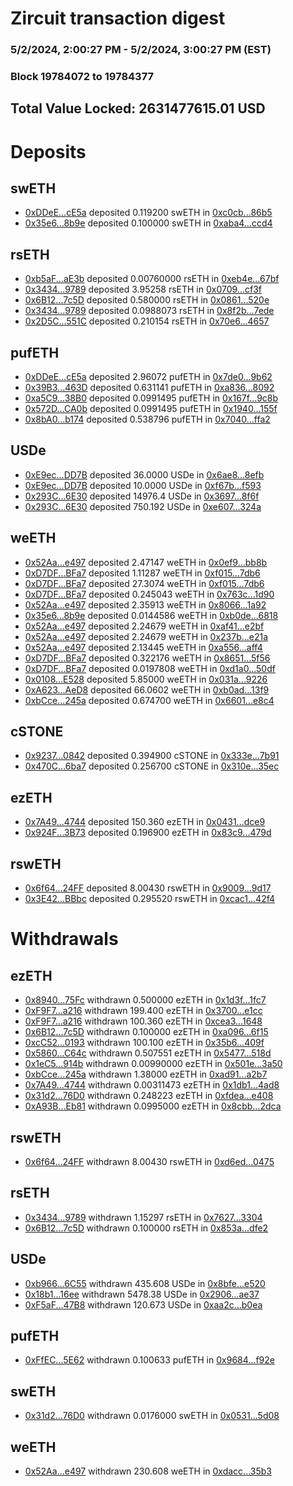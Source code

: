 # Zircuit transaction digest
### 5/2/2024, 2:00:27 PM - 5/2/2024, 3:00:27 PM (EST)
### Block 19784072 to 19784377

## Total Value Locked: 2631477615.01 USD

# Deposits
## swETH
- [0xDDeE...cE5a](https://etherscan.io/address/0xDDeECc4E52E83822fc1213dD2e03c0907fA3cE5a) deposited 0.119200 swETH in [0xc0cb...86b5](https://etherscan.io/tx/0xDDeECc4E52E83822fc1213dD2e03c0907fA3cE5a)
- [0x35e6...8b9e](https://etherscan.io/address/0x35e66f648E34617966296CACD6eb3114b74b8b9e) deposited 0.100000 swETH in [0xaba4...ccd4](https://etherscan.io/tx/0x35e66f648E34617966296CACD6eb3114b74b8b9e)
## rsETH
- [0xb5aF...aE3b](https://etherscan.io/address/0xb5aF4BCb676bEBF087a4143b33AF289d1cf7aE3b) deposited 0.00760000 rsETH in [0xeb4e...67bf](https://etherscan.io/tx/0xb5aF4BCb676bEBF087a4143b33AF289d1cf7aE3b)
- [0x3434...9789](https://etherscan.io/address/0x34349c5569e7B846c3558961552D2202760A9789) deposited 3.95258 rsETH in [0x0709...cf3f](https://etherscan.io/tx/0x34349c5569e7B846c3558961552D2202760A9789)
- [0x6B12...7c5D](https://etherscan.io/address/0x6B129511C04851db1C493d2d72Cffc4cf5F67c5D) deposited 0.580000 rsETH in [0x0861...520e](https://etherscan.io/tx/0x6B129511C04851db1C493d2d72Cffc4cf5F67c5D)
- [0x3434...9789](https://etherscan.io/address/0x34349c5569e7B846c3558961552D2202760A9789) deposited 0.0988073 rsETH in [0x8f2b...7ede](https://etherscan.io/tx/0x34349c5569e7B846c3558961552D2202760A9789)
- [0x2D5C...551C](https://etherscan.io/address/0x2D5C368498aC48dBdAd3A51a24AEa111DFAf551C) deposited 0.210154 rsETH in [0x70e6...4657](https://etherscan.io/tx/0x2D5C368498aC48dBdAd3A51a24AEa111DFAf551C)
## pufETH
- [0xDDeE...cE5a](https://etherscan.io/address/0xDDeECc4E52E83822fc1213dD2e03c0907fA3cE5a) deposited 2.96072 pufETH in [0x7de0...9b62](https://etherscan.io/tx/0xDDeECc4E52E83822fc1213dD2e03c0907fA3cE5a)
- [0x39B3...463D](https://etherscan.io/address/0x39B330A6b37f2daB026AEa4b33e256305655463D) deposited 0.631141 pufETH in [0xa836...8092](https://etherscan.io/tx/0x39B330A6b37f2daB026AEa4b33e256305655463D)
- [0xa5C9...38B0](https://etherscan.io/address/0xa5C9631c1e1987d00806a88359Bab85655cd38B0) deposited 0.0991495 pufETH in [0x167f...9c8b](https://etherscan.io/tx/0xa5C9631c1e1987d00806a88359Bab85655cd38B0)
- [0x572D...CA0b](https://etherscan.io/address/0x572D436ad3dA00eFDC7d4a38548547581090CA0b) deposited 0.0991495 pufETH in [0x1940...155f](https://etherscan.io/tx/0x572D436ad3dA00eFDC7d4a38548547581090CA0b)
- [0x8bA0...b174](https://etherscan.io/address/0x8bA0CCbaB057a68C5D6DC47Ca16B36242415b174) deposited 0.538796 pufETH in [0x7040...ffa2](https://etherscan.io/tx/0x8bA0CCbaB057a68C5D6DC47Ca16B36242415b174)
## USDe
- [0xE9ec...DD7B](https://etherscan.io/address/0xE9ec06E47a70782A8909143DCc18Eb7e79B5DD7B) deposited 36.0000 USDe in [0x6ae8...8efb](https://etherscan.io/tx/0xE9ec06E47a70782A8909143DCc18Eb7e79B5DD7B)
- [0xE9ec...DD7B](https://etherscan.io/address/0xE9ec06E47a70782A8909143DCc18Eb7e79B5DD7B) deposited 10.0000 USDe in [0xf67b...f593](https://etherscan.io/tx/0xE9ec06E47a70782A8909143DCc18Eb7e79B5DD7B)
- [0x293C...6E30](https://etherscan.io/address/0x293C6937D8D82e05B01335F7B33FBA0c8e256E30) deposited 14976.4 USDe in [0x3697...8f6f](https://etherscan.io/tx/0x293C6937D8D82e05B01335F7B33FBA0c8e256E30)
- [0x293C...6E30](https://etherscan.io/address/0x293C6937D8D82e05B01335F7B33FBA0c8e256E30) deposited 750.192 USDe in [0xe607...324a](https://etherscan.io/tx/0x293C6937D8D82e05B01335F7B33FBA0c8e256E30)
## weETH
- [0x52Aa...e497](https://etherscan.io/address/0x52Aa899454998Be5b000Ad077a46Bbe360F4e497) deposited 2.47147 weETH in [0x0ef9...bb8b](https://etherscan.io/tx/0x52Aa899454998Be5b000Ad077a46Bbe360F4e497)
- [0xD7DF...BFa7](https://etherscan.io/address/0xD7DF7E085214743530afF339aFC420c7c720BFa7) deposited 1.11287 weETH in [0xf015...7db6](https://etherscan.io/tx/0xD7DF7E085214743530afF339aFC420c7c720BFa7)
- [0xD7DF...BFa7](https://etherscan.io/address/0xD7DF7E085214743530afF339aFC420c7c720BFa7) deposited 27.3074 weETH in [0xf015...7db6](https://etherscan.io/tx/0xD7DF7E085214743530afF339aFC420c7c720BFa7)
- [0xD7DF...BFa7](https://etherscan.io/address/0xD7DF7E085214743530afF339aFC420c7c720BFa7) deposited 0.245043 weETH in [0x763c...1d90](https://etherscan.io/tx/0xD7DF7E085214743530afF339aFC420c7c720BFa7)
- [0x52Aa...e497](https://etherscan.io/address/0x52Aa899454998Be5b000Ad077a46Bbe360F4e497) deposited 2.35913 weETH in [0x8066...1a92](https://etherscan.io/tx/0x52Aa899454998Be5b000Ad077a46Bbe360F4e497)
- [0x35e6...8b9e](https://etherscan.io/address/0x35e66f648E34617966296CACD6eb3114b74b8b9e) deposited 0.0144586 weETH in [0xb0de...6818](https://etherscan.io/tx/0x35e66f648E34617966296CACD6eb3114b74b8b9e)
- [0x52Aa...e497](https://etherscan.io/address/0x52Aa899454998Be5b000Ad077a46Bbe360F4e497) deposited 2.24679 weETH in [0xaf41...e2bf](https://etherscan.io/tx/0x52Aa899454998Be5b000Ad077a46Bbe360F4e497)
- [0x52Aa...e497](https://etherscan.io/address/0x52Aa899454998Be5b000Ad077a46Bbe360F4e497) deposited 2.24679 weETH in [0x237b...e21a](https://etherscan.io/tx/0x52Aa899454998Be5b000Ad077a46Bbe360F4e497)
- [0x52Aa...e497](https://etherscan.io/address/0x52Aa899454998Be5b000Ad077a46Bbe360F4e497) deposited 2.13445 weETH in [0xa556...aff4](https://etherscan.io/tx/0x52Aa899454998Be5b000Ad077a46Bbe360F4e497)
- [0xD7DF...BFa7](https://etherscan.io/address/0xD7DF7E085214743530afF339aFC420c7c720BFa7) deposited 0.322176 weETH in [0x8651...5f56](https://etherscan.io/tx/0xD7DF7E085214743530afF339aFC420c7c720BFa7)
- [0xD7DF...BFa7](https://etherscan.io/address/0xD7DF7E085214743530afF339aFC420c7c720BFa7) deposited 0.0197808 weETH in [0xd1a0...50df](https://etherscan.io/tx/0xD7DF7E085214743530afF339aFC420c7c720BFa7)
- [0x0108...E528](https://etherscan.io/address/0x01087080Dca984b607e1Ebf263330431f979E528) deposited 5.85000 weETH in [0x031a...9226](https://etherscan.io/tx/0x01087080Dca984b607e1Ebf263330431f979E528)
- [0xA623...AeD8](https://etherscan.io/address/0xA62315902fAADC69F898cc8B85F86FfD1F6aAeD8) deposited 66.0602 weETH in [0xb0ad...13f9](https://etherscan.io/tx/0xA62315902fAADC69F898cc8B85F86FfD1F6aAeD8)
- [0xbCce...245a](https://etherscan.io/address/0xbCce2D3a2f65D4E9637AD6943370Bb483F78245a) deposited 0.674700 weETH in [0x6601...e8c4](https://etherscan.io/tx/0xbCce2D3a2f65D4E9637AD6943370Bb483F78245a)
## cSTONE
- [0x9237...0842](https://etherscan.io/address/0x923769dd9dda5D007d19429692E6c3fA7fa00842) deposited 0.394900 cSTONE in [0x333e...7b91](https://etherscan.io/tx/0x923769dd9dda5D007d19429692E6c3fA7fa00842)
- [0x470C...6ba7](https://etherscan.io/address/0x470C566b3363c29a74583a2dB489544f45B06ba7) deposited 0.256700 cSTONE in [0x310e...35ec](https://etherscan.io/tx/0x470C566b3363c29a74583a2dB489544f45B06ba7)
## ezETH
- [0x7A49...4744](https://etherscan.io/address/0x7A493Be5c2ce014cD049Bf178a1ac0Db1B434744) deposited 150.360 ezETH in [0x0431...dce9](https://etherscan.io/tx/0x7A493Be5c2ce014cD049Bf178a1ac0Db1B434744)
- [0x924F...3B73](https://etherscan.io/address/0x924Fe7A52eAaB9865b03582523D3d61ce7f83B73) deposited 0.196900 ezETH in [0x83c9...479d](https://etherscan.io/tx/0x924Fe7A52eAaB9865b03582523D3d61ce7f83B73)
## rswETH
- [0x6f64...24FF](https://etherscan.io/address/0x6f644D1d3E5Bec19a67021a604aB151CBCc824FF) deposited 8.00430 rswETH in [0x9009...9d17](https://etherscan.io/tx/0x6f644D1d3E5Bec19a67021a604aB151CBCc824FF)
- [0x3E42...BBbc](https://etherscan.io/address/0x3E4233921eFEf6dcBbFc63821F0923382CCeBBbc) deposited 0.295520 rswETH in [0xcac1...42f4](https://etherscan.io/tx/0x3E4233921eFEf6dcBbFc63821F0923382CCeBBbc)
# Withdrawals
## ezETH
- [0x8940...75Fc](https://etherscan.io/address/0x894089fe9E0541c6b21C2FD62471156117Df75Fc) withdrawn 0.500000 ezETH in [0x1d3f...1fc7](https://etherscan.io/tx/0x894089fe9E0541c6b21C2FD62471156117Df75Fc)
- [0xF9F7...a216](https://etherscan.io/address/0xF9F7AcA75cf438CE22184331a66591A02dF3a216) withdrawn 199.400 ezETH in [0x3700...e1cc](https://etherscan.io/tx/0xF9F7AcA75cf438CE22184331a66591A02dF3a216)
- [0xF9F7...a216](https://etherscan.io/address/0xF9F7AcA75cf438CE22184331a66591A02dF3a216) withdrawn 100.360 ezETH in [0xcea3...1648](https://etherscan.io/tx/0xF9F7AcA75cf438CE22184331a66591A02dF3a216)
- [0x6B12...7c5D](https://etherscan.io/address/0x6B129511C04851db1C493d2d72Cffc4cf5F67c5D) withdrawn 0.100000 ezETH in [0xa096...6f15](https://etherscan.io/tx/0x6B129511C04851db1C493d2d72Cffc4cf5F67c5D)
- [0xcC52...0193](https://etherscan.io/address/0xcC529Ebfee1257Eaa43a1D19d5cdC7bf57A30193) withdrawn 100.100 ezETH in [0x35b6...409f](https://etherscan.io/tx/0xcC529Ebfee1257Eaa43a1D19d5cdC7bf57A30193)
- [0x5860...C64c](https://etherscan.io/address/0x58609500901803d978f56995A59d0010b917C64c) withdrawn 0.507551 ezETH in [0x5477...518d](https://etherscan.io/tx/0x58609500901803d978f56995A59d0010b917C64c)
- [0x1eC5...914b](https://etherscan.io/address/0x1eC529728052Ca46e4F2065eF565Ed272624914b) withdrawn 0.00990000 ezETH in [0x501e...3a50](https://etherscan.io/tx/0x1eC529728052Ca46e4F2065eF565Ed272624914b)
- [0xbCce...245a](https://etherscan.io/address/0xbCce2D3a2f65D4E9637AD6943370Bb483F78245a) withdrawn 1.38000 ezETH in [0xad91...a2b7](https://etherscan.io/tx/0xbCce2D3a2f65D4E9637AD6943370Bb483F78245a)
- [0x7A49...4744](https://etherscan.io/address/0x7A493Be5c2ce014cD049Bf178a1ac0Db1B434744) withdrawn 0.00311473 ezETH in [0x1db1...4ad8](https://etherscan.io/tx/0x7A493Be5c2ce014cD049Bf178a1ac0Db1B434744)
- [0x31d2...76D0](https://etherscan.io/address/0x31d2E1E7B988afF60fD4e3963064Dc59b7c876D0) withdrawn 0.248223 ezETH in [0xfdea...e408](https://etherscan.io/tx/0x31d2E1E7B988afF60fD4e3963064Dc59b7c876D0)
- [0xA93B...Eb81](https://etherscan.io/address/0xA93B235bA171c816e21969A836775077a756Eb81) withdrawn 0.0995000 ezETH in [0x8cbb...2dca](https://etherscan.io/tx/0xA93B235bA171c816e21969A836775077a756Eb81)
## rswETH
- [0x6f64...24FF](https://etherscan.io/address/0x6f644D1d3E5Bec19a67021a604aB151CBCc824FF) withdrawn 8.00430 rswETH in [0xd6ed...0475](https://etherscan.io/tx/0x6f644D1d3E5Bec19a67021a604aB151CBCc824FF)
## rsETH
- [0x3434...9789](https://etherscan.io/address/0x34349c5569e7B846c3558961552D2202760A9789) withdrawn 1.15297 rsETH in [0x7627...3304](https://etherscan.io/tx/0x34349c5569e7B846c3558961552D2202760A9789)
- [0x6B12...7c5D](https://etherscan.io/address/0x6B129511C04851db1C493d2d72Cffc4cf5F67c5D) withdrawn 0.100000 rsETH in [0x853a...dfe2](https://etherscan.io/tx/0x6B129511C04851db1C493d2d72Cffc4cf5F67c5D)
## USDe
- [0xb966...6C55](https://etherscan.io/address/0xb9665f9AFC12aA3aAe504190C2812B990Cfe6C55) withdrawn 435.608 USDe in [0x8bfe...e520](https://etherscan.io/tx/0xb9665f9AFC12aA3aAe504190C2812B990Cfe6C55)
- [0x18b1...16ee](https://etherscan.io/address/0x18b191cC6786B581763002580377D408903916ee) withdrawn 5478.38 USDe in [0x2906...ae37](https://etherscan.io/tx/0x18b191cC6786B581763002580377D408903916ee)
- [0xF5aF...47B8](https://etherscan.io/address/0xF5aFCD94e7F43f22d8bbA02Fe224166F8f8a47B8) withdrawn 120.673 USDe in [0xaa2c...b0ea](https://etherscan.io/tx/0xF5aFCD94e7F43f22d8bbA02Fe224166F8f8a47B8)
## pufETH
- [0xFfEC...5E62](https://etherscan.io/address/0xFfEC454B9B8EE8605699bb0349E3Ad1BAE465E62) withdrawn 0.100633 pufETH in [0x9684...f92e](https://etherscan.io/tx/0xFfEC454B9B8EE8605699bb0349E3Ad1BAE465E62)
## swETH
- [0x31d2...76D0](https://etherscan.io/address/0x31d2E1E7B988afF60fD4e3963064Dc59b7c876D0) withdrawn 0.0176000 swETH in [0x0531...5d08](https://etherscan.io/tx/0x31d2E1E7B988afF60fD4e3963064Dc59b7c876D0)
## weETH
- [0x52Aa...e497](https://etherscan.io/address/0x52Aa899454998Be5b000Ad077a46Bbe360F4e497) withdrawn 230.608 weETH in [0xdacc...35b3](https://etherscan.io/tx/0x52Aa899454998Be5b000Ad077a46Bbe360F4e497)
